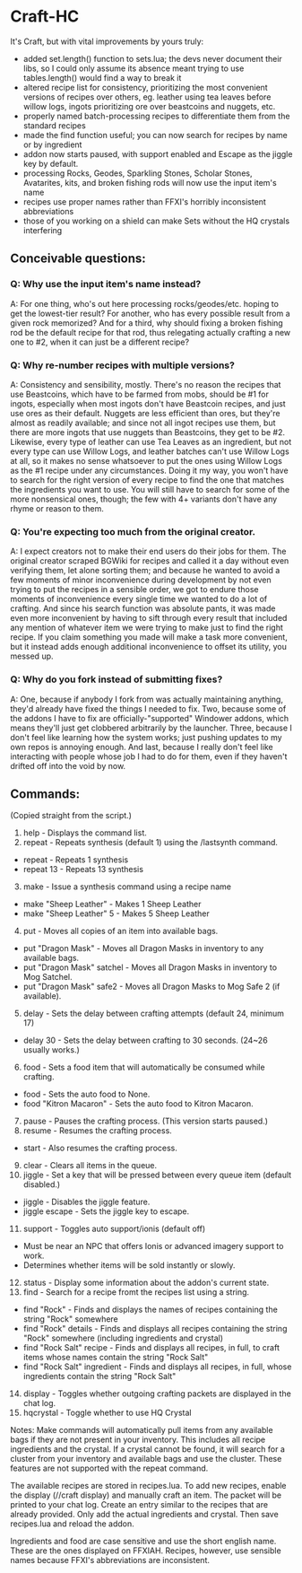 # Craft-HC

It's Craft, but with vital improvements by yours truly:
- added set.length() function to sets.lua; the devs never document their libs, so I could only assume its absence meant trying to use tables.length() would find a way to break it
- altered recipe list for consistency, prioritizing the most convenient versions of recipes over others, eg. leather using tea leaves before willow logs, ingots prioritizing ore over beastcoins and nuggets, etc.
- properly named batch-processing recipes to differentiate them from the standard recipes
- made the find function useful; you can now search for recipes by name or by ingredient
- addon now starts paused, with support enabled and Escape as the jiggle key by default.
- processing Rocks, Geodes, Sparkling Stones, Scholar Stones, Avatarites, kits, and broken fishing rods will now use the input item's name
- recipes use proper names rather than FFXI's horribly inconsistent abbreviations
- those of you working on a shield can make Sets without the HQ crystals interfering

## Conceivable questions:

### Q: Why use the input item's name instead?
A: For one thing, who's out here processing rocks/geodes/etc. hoping to get the lowest-tier result? For another, who has every possible result from a given rock memorized? And for a third, why should fixing a broken fishing rod be the default recipe for that rod, thus relegating actually crafting a new one to #2, when it can just be a different recipe?

### Q: Why re-number recipes with multiple versions?
A: Consistency and sensibility, mostly. There's no reason the recipes that use Beastcoins, which have to be farmed from mobs, should be #1 for ingots, especially when most ingots don't have Beastcoin recipes, and just use ores as their default. Nuggets are less efficient than ores, but they're almost as readily available; and since not all ingot recipes use them, but there are more ingots that use nuggets than Beastcoins, they get to be #2. Likewise, every type of leather can use Tea Leaves as an ingredient, but not every type can use Willow Logs, and leather batches can't use Willow Logs at all, so it makes no sense whatsoever to put the ones using Willow Logs as the #1 recipe under any circumstances. Doing it my way, you won't have to search for the right version of every recipe to find the one that matches the ingredients you want to use. You will still have to search for some of the more nonsensical ones, though; the few with 4+ variants don't have any rhyme or reason to them.

### Q: You're expecting too much from the original creator.
A: I expect creators not to make their end users do their jobs for them. The original creator scraped BGWiki for recipes and called it a day without even verifying them, let alone sorting them; and because he wanted to avoid a few moments of minor inconvenience during development by not even trying to put the recipes in a sensible order, we got to endure those moments of inconvenience every single time we wanted to do a lot of crafting. And since his search function was absolute pants, it was made even more inconvenient by having to sift through every result that included any mention of whatever item we were trying to make just to find the right recipe. If you claim something you made will make a task more convenient, but it instead adds enough additional inconvenience to offset its utility, you messed up.

### Q: Why do you fork instead of submitting fixes?
A: One, because if anybody I fork from was actually maintaining anything, they'd already have fixed the things I needed to fix. Two, because some of the addons I have to fix are officially-"supported" Windower addons, which means they'll just get clobbered arbitrarily by the launcher. Three, because I don't feel like learning how the system works; just pushing updates to my own repos is annoying enough. And last, because I really don't feel like interacting with people whose job I had to do for them, even if they haven't drifted off into the void by now.

## Commands:
(Copied straight from the script.)
1.  help - Displays the command list.
2.  repeat - Repeats synthesis (default 1) using the
    /lastsynth command.
* repeat - Repeats 1 synthesis
* repeat 13 - Repeats 13 synthesis
3.  make - Issue a synthesis command using a recipe name
* make "Sheep Leather" - Makes 1 Sheep Leather
* make "Sheep Leather" 5 - Makes 5 Sheep Leather
4.  put - Moves all copies of an item into available bags.
* put "Dragon Mask" - Moves all Dragon Masks in inventory
  to any available bags.
* put "Dragon Mask" satchel - Moves all Dragon Masks in
  inventory to Mog Satchel.
* put "Dragon Mask" safe2 - Moves all Dragon Masks to Mog
  Safe 2 (if available).
5.  delay - Sets the delay between crafting attempts
    (default 24, minimum 17)
* delay 30 - Sets the delay between crafting to 30
  seconds. (24~26 usually works.)
6.  food - Sets a food item that will automatically
    be consumed while crafting.
* food - Sets the auto food to None.
* food "Kitron Macaron" - Sets the auto food
  to Kitron Macaron.
7.  pause - Pauses the crafting process. (This version starts paused.)
8.  resume - Resumes the crafting process.
* start - Also resumes the crafting process.
9. clear - Clears all items in the queue.
10. jiggle - Set a key that will be pressed between every
    queue item (default disabled.)
* jiggle - Disables the jiggle feature.
* jiggle escape - Sets the jiggle key to escape.
11. support - Toggles auto support/ionis (default off)
* Must be near an NPC that offers Ionis or advanced
  imagery support to work.
* Determines whether items will be sold instantly or slowly.
12. status - Display some information about the
    addon's current state.
13. find - Search for a recipe fromt the recipes list using
    a string.
* find "Rock" - Finds and displays the names of recipes
  containing the string "Rock" somewhere
* find "Rock" details - Finds and displays all recipes
  containing the string "Rock" somewhere (including
  ingredients and crystal)
* find "Rock Salt" recipe - Finds and displays all
  recipes, in full, to craft items whose names contain the
  string "Rock Salt"
* find "Rock Salt" ingredient - Finds and displays all
  recipes, in full, whose ingredients contain the string
  "Rock Salt"
14. display - Toggles whether outgoing crafting
    packets are displayed in the chat log.
15. hqcrystal - Toggle whether to use HQ Crystal

Notes:
  Make commands will automatically pull items from
  any available bags if they are not present in your
  inventory.  This includes all recipe ingredients
  and the crystal.  If a crystal cannot be found,
  it will search for a cluster from your inventory
  and available bags and use the cluster.  These
  features are not supported with the repeat command.

  The available recipes are stored in recipes.lua.
  To add new recipes, enable the display (//craft
  display) and manually craft an item.  The packet will
  be printed to your chat log.  Create an entry similar
  to the recipes that are already provided.  Only add
  the actual ingredients and crystal.  Then save
  recipes.lua and reload the addon.

  Ingredients and food are case sensitive and use
  the short english name.  These are the ones
  displayed on FFXIAH. Recipes, however, use sensible
  names because FFXI's abbreviations are inconsistent.

